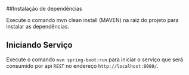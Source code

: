 ##Instalação de dependências

Execute o comando mvn clean install (MAVEN)  na raiz do projeto para instalar as dependências.

## Iniciando Serviço

Execute o comando `mvn spring-boot:run` para iniciar o serviço que será consumido por api `REST` no endereço  `http://localhost:8080/`.
